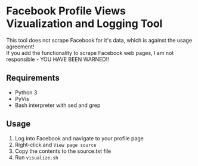 # Facebook Profile Views Vizualization and Logging Tool

This tool does not scrape Facebook for it's data, which is against the usage agreement!   
If you add the functionality to scrape Facebook web pages, I am not responsible - YOU HAVE BEEN WARNED!!

## Requirements
- Python 3
- PyVis
- Bash interpreter with sed and grep

## Usage
1. Log into Facebook and navigate to your profile page
2. Right-click and `View page source`
3. Copy the contents to the source.txt file
4. Run `visualize.sh`